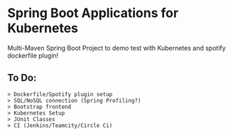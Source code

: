 # Spring Boot Applications for Kubernetes
Multi-Maven Spring Boot Project to demo test with Kubernetes and spotify dockerfile plugin!
## To Do:
    > Dockerfile/Spotify plugin setup
    > SQL/NoSQL connection (Spring Profiling?)
    > Bootstrap frontend
    > Kubernetes Setup
    > JUnit Classes
    > CI (Jenkins/Teamcity/Circle Ci)
